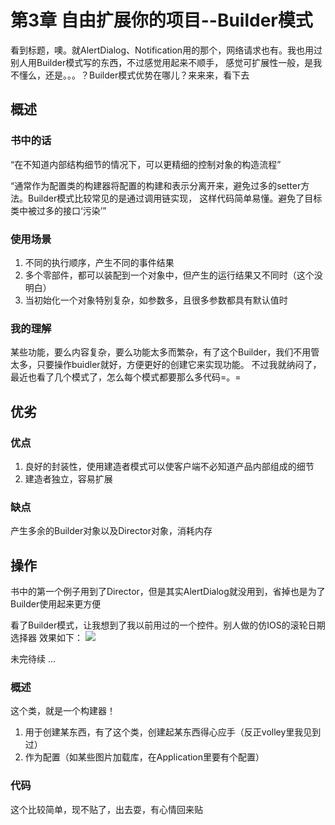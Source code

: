 # 第3章 自由扩展你的项目--Builder模式

看到标题，噢。就AlertDialog、Notification用的那个，网络请求也有。我也用过别人用Builder模式写的东西，不过感觉用起来不顺手，
感觉可扩展性一般，是我不懂么，还是。。。？Builder模式优势在哪儿？来来来，看下去
 
## 概述

### 书中的话

“在不知道内部结构细节的情况下，可以更精细的控制对象的构造流程”

“通常作为配置类的构建器将配置的构建和表示分离开来，避免过多的setter方法。Builder模式比较常见的是通过调用链实现，
这样代码简单易懂。避免了目标类中被过多的接口‘污染’”

### 使用场景

1. 不同的执行顺序，产生不同的事件结果
2. 多个零部件，都可以装配到一个对象中，但产生的运行结果又不同时（这个没明白）
3. 当初始化一个对象特别复杂，如参数多，且很多参数都具有默认值时


### 我的理解

某些功能，要么内容复杂，要么功能太多而繁杂，有了这个Builder，我们不用管太多，只要操作buidler就好，方便更好的创建它来实现功能。
不过我就纳闷了，最近也看了几个模式了，怎么每个模式都要那么多代码=。=

## 优劣

### 优点

1. 良好的封装性，使用建造者模式可以使客户端不必知道产品内部组成的细节
2. 建造者独立，容易扩展

### 缺点

产生多余的Builder对象以及Director对象，消耗内存

## 操作

书中的第一个例子用到了Director，但是其实AlertDialog就没用到，省掉也是为了Builder使用起来更方便

看了Builder模式，让我想到了我以前用过的一个控件。别人做的仿IOS的滚轮日期选择器
效果如下：
![](http://upload-images.jianshu.io/upload_images/43468-ddcbc9fd60003996.gif?imageMogr2/auto-orient/strip)

未完待续 ...

### 概述

这个类，就是一个构建器！
1. 用于创建某东西，有了这个类，创建起某东西得心应手（反正volley里我见到过）
2. 作为配置（如某些图片加载库，在Application里要有个配置）

### 代码

这个比较简单，现不贴了，出去耍，有心情回来贴